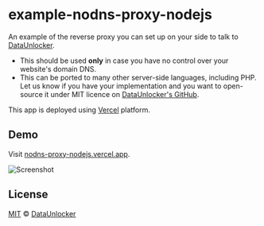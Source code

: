 # example-nodns-proxy-nodejs

An example of the reverse proxy you can set up on your side to talk to [DataUnlocker](https://dataunlocker.com).

+ This should be used **only** in case you have no control over your website's domain DNS.
+ This can be ported to many other server-side languages, including PHP. Let us know if you have your implementation and you want to open-source it under MIT licence on [DataUnlocker's GitHub](https://github.com/dataunlocker).

This app is deployed using [Vercel](https://vercel.com/) platform.

Demo
----

Visit [nodns-proxy-nodejs.vercel.app](https://nodns-proxy-nodejs.vercel.app/). 

![Screenshot](https://user-images.githubusercontent.com/4989256/99701451-27268500-2a9d-11eb-9932-641762309fb7.png)

License
-------

[MIT](LICENSE) © [DataUnlocker](https://dataunlocker.com)